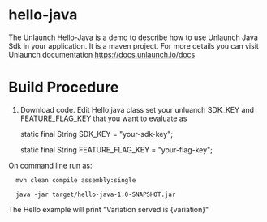 # hello-java

The Unlaunch Hello-Java is a demo to describe how to use Unlaunch Java Sdk in your application. It is a maven project.
For more details you can visit Unlaunch documentation https://docs.unlaunch.io/docs

# Build Procedure

1. Download code. Edit Hello.java class set your unluanch SDK_KEY and FEATURE_FLAG_KEY that you want to evaluate as 
	
	  static final String SDK_KEY = "your-sdk-key";

  	static final String FEATURE_FLAG_KEY = "your-flag-key";

On command line run as:
	
	  mvn clean compile assembly:single

	  java -jar target/hello-java-1.0-SNAPSHOT.jar 

The Hello example will print "Variation served is {variation}"
